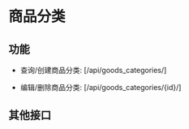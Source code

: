 # 商品分类


## 功能

- 查询/创建商品分类:
[/api/goods_categories/]

- 编辑/删除商品分类:
[/api/goods_categories/{id}/]


## 其他接口
